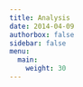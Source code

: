 ```yaml
---
title: Analysis
date: 2014-04-09
authorbox: false
sidebar: false
menu: 
  main:
    weight: 30
---
```


